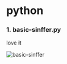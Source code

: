 # python


### 1. basic-sinffer.py

love it

![basic-sinffer](http://images2015.cnblogs.com/blog/392599/201604/392599-20160405174641984-1613090533.jpg)
